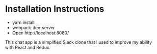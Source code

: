 # Installation Instructions

* yarn install
* webpack-dev-server
* Open http://localhost:8080/

This chat app is a simplified Slack clone that I used to improve my ability with React and Redux.
